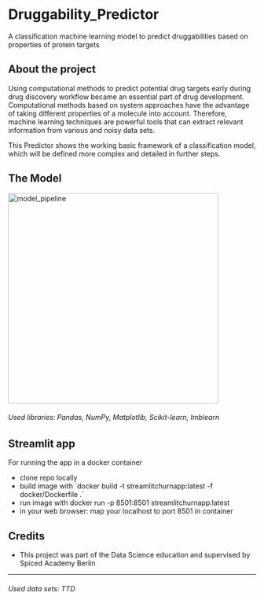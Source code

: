 # Druggability_Predictor
A classification machine learning model to predict druggabilities based on properties of protein targets


## About the project
Using computational methods to predict potential drug targets early during drug discovery workflow became an essential part of drug development. Computational methods based on system approaches have the advantage of taking different properties of a molecule into account. Therefore, machine learning techniques are powerful tools that can extract relevant information from various and noisy data sets.

This Predictor shows the working basic framework of a classification model, which will be defined more complex and detailed in further steps.

## The Model
<img width="428" alt="model_pipeline" src="https://github.com/LisaKalfhues/Druggability_Predictor/assets/125546845/93c56591-3c39-49bd-8fe2-3b7447ec0cf5">

###### *Used libraries: Pandas, NumPy, Matplotlib, Scikit-learn, Imblearn*


## Streamlit app
For running the app in a docker container

- clone repo locally
- build image with ´docker build -t streamlitchurnapp:latest -f docker/Dockerfile .´
- run image with docker run -p 8501:8501 streamlitchurnapp:latest
- in your web browser: map your localhost to port 8501 in container

## Credits
- This project was part of the Data Science education and supervised by Spiced Academy Berlin



----------------------------------------------------------------
###### *Used data sets: TTD*
